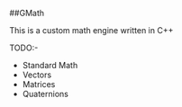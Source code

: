 ##GMath

This is a custom math engine written in C++

TODO:-

- Standard Math
- Vectors
- Matrices
- Quaternions
